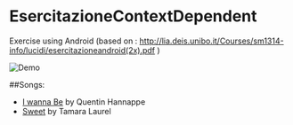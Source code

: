 EsercitazioneContextDependent
=============================

Exercise using Android (based on : http://lia.deis.unibo.it/Courses/sm1314-info/lucidi/esercitazioneandroid(2x).pdf )

![Demo](http://f.cl.ly/items/0n0U1x3W3H3d0n1N0b0Y/Screenshot_2014-06-04-12-30-46.png "Demo")

##Songs:
- [I wanna Be](http://www.jamendo.com/it/track/1108495/i-wanna-be) by Quentin Hannappe
- [Sweet](http://www.jamendo.com/it/track/1122085/sweet) by Tamara Laurel
